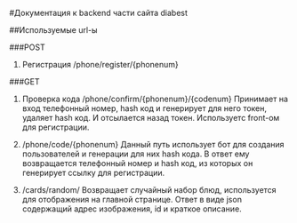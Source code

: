 #Документация к backend части сайта diabest

##Используемые url-ы

###POST

1. Регистрация
  /phone/register/{phonenum}


###GET

1. Проверка кода
  /phone/confirm/{phonenum}/{codenum}
  Принимает на вход телефонный номер, hash код и генерирует для него токен, удаляет hash код. И отсылается назад токен. Используетс front-ом для регистрации.

2. /phone/code/{phonenum}
  Данный путь использует бот для создания пользователей и генерации для них hash кода. В ответ ему возвращается телефонный номер и hash код, из которых он генерирует ссылку для регистрации.

3. /cards/random/
  Возвращает случайный набор блюд, используется для отображения на главной странице. Ответ в виде json содержащий адрес изображения, id и краткое описание.
